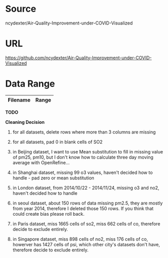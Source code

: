 # Source
ncydexter/Air-Quality-Improvement-under-COVID-Visualized

# URL
https://github.com/ncydexter/Air-Quality-Improvement-under-COVID-Visualized

# Data Range
| Filename | Range |
| ----------- | ----------- |
**TODO**


**Cleaning Decision**
1. for all datasets, delete rows where more than 3 columns are missing

2. for all datasets, pad 0 in blank cells of SO2

3. in Beijing dataset, I want to use Mean substitution to fill in missing value of pm25, pm10, but I don't know how to calculate three day moving average with OpenRefine...

4. in Shanghai dataset, missing 99 o3 values, haven't decided how to handle - pad zero or mean substitution

5. in London dataset, from 2014/10/22 - 2014/11/24, missing o3 and no2, haven't decided how to handle

6. in seoul dataset, about 150 rows of data missing pm2.5, they are mostly from year 2014, therefore I deleted those 150 rows. If you think that could create bias please roll back. 

7. in Paris dataset, miss 1665 cells of so2, miss 662 cells of co, therefore decide to exclude entirely.

8. in Singapore dataset, miss 898 cells of no2, miss 176 cells of co, howerver has 1427 cells of psi, which other city's datasets don't have, therefore decide to exclude entirely.
